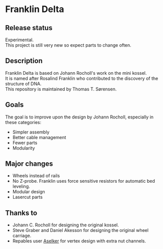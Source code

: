 <h1>Franklin Delta</h1>

<h2>Release status</h2>

<p>Experimental.
<br/>This project is still very new so expect parts to change often. </p>

<h2>Description</h2>
<p>Franklin Delta is based on Johann Rocholl's work on the mini kossel.
<br/>It is named after Rosalind Franklin who contributed to the discovery of the structure of DNA.
<br/>This repository is maintained by Thomas T. Sørensen.</p>

<h2>Goals</h2>
<p>The goal is to improve upon the design by Johann Rocholl, especially in these categories: </p>
<ul>
<li>Simpler assembly</li>
<li>Better cable management</li>
<li>Fewer parts</li>
<li>Modularity</li>
</ul>

<h2>Major changes</h2>
<ul>
<li>Wheels instead of rails</li>
<li>No Z-probe. Franklin uses force sensitive resistors for automatic bed leveling.</li>
<li>Modular design</li>
<li>Lasercut parts</li>
</ul>

<h2>Thanks to</h2>
<ul>
<li>Johann C. Rocholl for designing the original kossel.</li>
<li>Steve Graber and Daniel Akesson for designing the original wheel carriage.</li>
<li>Repables user <a href="http://repables.com/u/aselker/">Aselker</a> for vertex design with extra nut channels.</li>
</ul>
